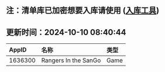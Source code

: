 ## 注：清单库已加密想要入库请使用 ([入库工具](https://github.com/BlankTMing/ManifestAutoUpdate/releases))

## 更新时间：2024-10-10 08:40:44
| AppID | 名称 | 类型  |
| :-------------------- | :----------------------------- | :----------- |
| 1636300 | Rangers In the SanGo| Game |
